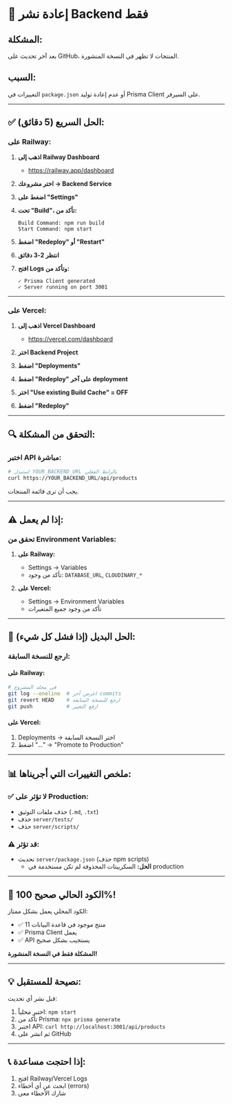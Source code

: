 # 🔄 إعادة نشر Backend فقط

## المشكلة:
بعد آخر تحديث على GitHub، المنتجات لا تظهر في النسخة المنشورة.

## السبب:
التغييرات في `package.json` أو عدم إعادة توليد Prisma Client على السيرفر.

---

## ✅ الحل السريع (5 دقائق):

### على Railway:

1. **اذهب إلى Railway Dashboard**
   - https://railway.app/dashboard

2. **اختر مشروعك → Backend Service**

3. **اضغط على "Settings"**

4. **تحت "Build"، تأكد من:**
   ```
   Build Command: npm run build
   Start Command: npm start
   ```

5. **اضغط "Redeploy" أو "Restart"**

6. **انتظر 2-3 دقائق**

7. **افتح Logs وتأكد من:**
   ```
   ✓ Prisma Client generated
   ✓ Server running on port 3001
   ```

---

### على Vercel:

1. **اذهب إلى Vercel Dashboard**
   - https://vercel.com/dashboard

2. **اختر Backend Project**

3. **اضغط "Deployments"**

4. **اضغط "Redeploy" على آخر deployment**

5. **اختر "Use existing Build Cache" = OFF**

6. **اضغط "Redeploy"**

---

## 🔍 التحقق من المشكلة:

### اختبر API مباشرة:

```bash
# استبدل YOUR_BACKEND_URL بالرابط الفعلي
curl https://YOUR_BACKEND_URL/api/products
```

يجب أن ترى قائمة المنتجات.

---

## ⚠️ إذا لم يعمل:

### تحقق من Environment Variables:

1. **على Railway:**
   - Settings → Variables
   - تأكد من وجود: `DATABASE_URL`, `CLOUDINARY_*`

2. **على Vercel:**
   - Settings → Environment Variables
   - تأكد من وجود جميع المتغيرات

---

## 🎯 الحل البديل (إذا فشل كل شيء):

### ارجع للنسخة السابقة:

#### على Railway:
```bash
# في مجلد المشروع
git log --oneline  # اعرض آخر commits
git revert HEAD    # ارجع للنسخة السابقة
git push           # ارفع التغيير
```

#### على Vercel:
1. Deployments → اختر النسخة السابقة
2. اضغط "..." → "Promote to Production"

---

## 📊 ملخص التغييرات التي أجريناها:

### ✅ لا تؤثر على Production:
- حذف ملفات التوثيق (`.md`, `.txt`)
- حذف `server/tests/`
- حذف `server/scripts/`

### ⚠️ قد تؤثر:
- تحديث `server/package.json` (حذف npm scripts)
  - **الحل:** السكريبتات المحذوفة لم تكن مستخدمة في production

---

## 🔧 الكود الحالي صحيح 100%!

الكود المحلي يعمل بشكل ممتاز:
- ✅ 11 منتج موجود في قاعدة البيانات
- ✅ Prisma Client يعمل
- ✅ API يستجيب بشكل صحيح

**المشكلة فقط في النسخة المنشورة!**

---

## 💡 نصيحة للمستقبل:

قبل نشر أي تحديث:
1. اختبر محلياً: `npm start`
2. تأكد من Prisma: `npx prisma generate`
3. اختبر API: `curl http://localhost:3001/api/products`
4. ثم انشر على GitHub

---

## 📞 إذا احتجت مساعدة:

1. افتح Railway/Vercel Logs
2. ابحث عن أي أخطاء (errors)
3. شارك الأخطاء معي